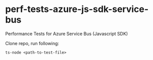 # perf-tests-azure-js-sdk-service-bus
Performance Tests for Azure Service Bus (Javascript SDK)

Clone repo, run following:

`ts-node <path-to-test-file>`
